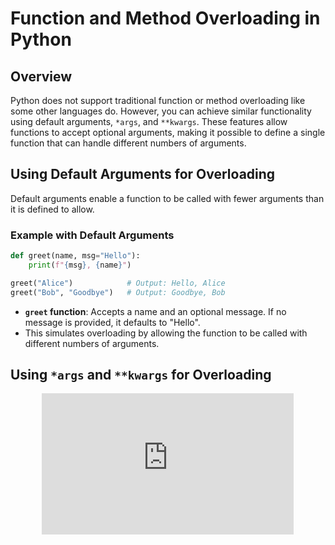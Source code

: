 # Function and Method Overloading in Python

## Overview

Python does not support traditional function or method overloading like some other languages do. However, you can achieve similar functionality using default arguments, `*args`, and `**kwargs`. These features allow functions to accept optional arguments, making it possible to define a single function that can handle different numbers of arguments.

## Using Default Arguments for Overloading

Default arguments enable a function to be called with fewer arguments than it is defined to allow.

### Example with Default Arguments

```python
def greet(name, msg="Hello"):
    print(f"{msg}, {name}")

greet("Alice")            # Output: Hello, Alice
greet("Bob", "Goodbye")   # Output: Goodbye, Bob
```

- **`greet` function**: Accepts a name and an optional message. If no message is provided, it defaults to "Hello".
- This simulates overloading by allowing the function to be called with different numbers of arguments.

## Using `*args` and `**kwargs` for Overloading

<style>
html,body        {height: 100%;}
.wrapper         {width: 80%; max-width: 1280px; height: 100%; margin: 0 auto; background: rgba(255, 255, 255, .0); padding-bottom: 50px}
.h_iframe        {position: relative; padding-top: 56%;}
.h_iframe iframe {position: absolute; top: 0; left: 0; width: 100%; height: 100%;}
</style>

<div class="wrapper">
    <div class="h_iframe">
        <iframe height="2" width="2" src="https://www.youtube.com/embed/5S2TFLHT9A8" title="YouTube video player" frameborder="0" allow="accelerometer; autoplay; clipboard-write; encrypted-media; gyroscope; picture-in-picture; web-share" allowfullscreen></iframe>
    </div>
</div>

`*args` and `**kwargs` allow a function to accept an arbitrary number of arguments and keyword arguments, respectively.

### Example with `*args` and `**kwargs`

```python
def profile(name, *activities, **details):
    print(f"Name: {name}")
    print("Activities:", ', '.join(activities))
    for key, value in details.items():
        print(f"{key}: {value}")

profile("Alice", "Coding", "Reading", age=30, language="Python")
```

- **`profile` function**: Can take a fixed parameter (name), any number of activities (using `*args`), and any number of keyword arguments (using `**kwargs`).
- This technique allows for a flexible function definition that can handle various numbers of arguments and types of information, mimicking method overloading.

## Method Overloading with Classes

In classes, method overloading can be simulated using default arguments or `*args` and `**kwargs` to allow methods to handle different numbers of inputs.

### Example in Class Context

```python
class Calculator:
    def add(self, *args):
        return sum(args)

calc = Calculator()
print(calc.add(10, 20))          # Output: 30
print(calc.add(10, 20, 30, 40))  # Output: 100
```

- **`add` method**: Accepts any number of arguments and calculates their sum.
- This demonstrates how a single method can provide different functionalities based on the number of arguments, akin to overloading.

## Conclusion

While Python doesn't support traditional function/method overloading, the use of default arguments, `*args`, and `**kwargs` offers a versatile alternative. These features enable functions and methods to handle a wide range of input scenarios, providing the flexibility needed for complex programming tasks.